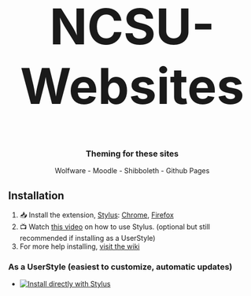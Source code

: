 <h1 align="center" style="font-size: 100px;">NCSU-Websites</h1>

<h3 align="center">Theming for these sites</h3>
<p align="center">Wolfware - Moodle - Shibboleth - Github Pages</p>
 
 ## Installation
  
  1. :inbox_tray: Install the extension, [Stylus](https://github.com/openstyles): [Chrome](https://chrome.google.com/webstore/detail/stylus/clngdbkpkpeebahjckkjfobafhncgmne), [Firefox](https://addons.mozilla.org/en-US/firefox/addon/styl-us/)
  2. :tv: Watch [this video](https://youtu.be/fCVvGwoF5cQ) on how to use Stylus. (optional but still recommended if installing as a UserStyle)
  3. For more help installing, [visit the wiki](https://github.com/SimplyJacoby/MoodleCSS/wiki/Installing#installation)
  
  ### As a UserStyle (easiest to customize, automatic updates)
  * [![Install directly with Stylus](https://img.shields.io/badge/Install%20directly%20with-Stylus-00adad.svg)](https://raw.githubusercontent.com/SimplyJacoby/NCSU-Websites/master/ncsu-websites.user.css)
